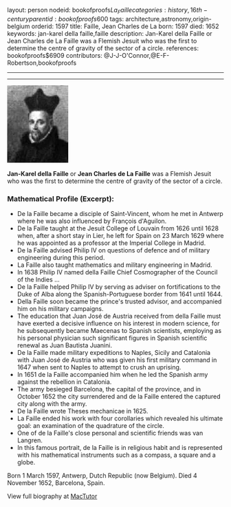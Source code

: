 layout: person
nodeid: bookofproofs$La_Faille
categories: history,16th-century
parentid: bookofproofs$600
tags: architecture,astronomy,origin-belgium
orderid: 1597
title: Faille, Jean Charles de La
born: 1597
died: 1652
keywords: jan-karel della faille,faille
description: Jan-Karel della Faille or Jean Charles de La Faille was a Flemish Jesuit who was the first to determine the centre of gravity of the sector of a circle.
references: bookofproofs$6909
contributors: @J-J-O'Connor,@E-F-Robertson,bookofproofs

---



---

![La_Faille.jpg](https://github.com/bookofproofs/bookofproofs.github.io/blob/main/_sources/_assets/images/portraits/La_Faille.jpg?raw=true)

**Jan-Karel della Faille** or **Jean Charles de La Faille** was a Flemish Jesuit who was the first to determine the centre of gravity of the sector of a circle.

### Mathematical Profile (Excerpt):
* De la Faille became a disciple of Saint-Vincent, whom he met in Antwerp where he was also influenced by François d'Aguilon.
* De la Faille taught at the Jesuit College of Louvain from 1626 until 1628 when, after a short stay in Lier, he left for Spain on 23 March 1629 where he was appointed as a professor at the Imperial College in Madrid.
* De la Faille advised Philip IV on questions of defence and of military engineering during this period.
* La Faille also taught mathematics and military engineering in Madrid.
* In 1638 Philip IV named della Faille Chief Cosmographer of the Council of the Indies ...
* De la Faille helped Philip IV by serving as adviser on fortifications to the Duke of Alba along the Spanish-Portuguese border from 1641 until 1644.
* Della Faille soon became the prince's trusted advisor, and accompanied him on his military campaigns.
* The education that Juan José de Austria received from della Faille must have exerted a decisive influence on his interest in modern science, for he subsequently became Maecenas to Spanish scientists, employing as his personal physician such significant figures in Spanish scientific renewal as Juan Bautista Juanini.
* De la Faille made military expeditions to Naples, Sicily and Catalonia with Juan José de Austria who was given his first military command in 1647 when sent to Naples to attempt to crush an uprising.
* In 1651 de la Faille accompanied him when he led the Spanish army against the rebellion in Catalonia.
* The army besieged Barcelona, the capital of the province, and in October 1652 the city surrendered and de la Faille entered the captured city along with the army.
* De la Faille wrote Theses mechanicae in 1625.
* La Faille ended his work with four corollaries which revealed his ultimate goal: an examination of the quadrature of the circle.
* One of de la Faille's close personal and scientific friends was van Langren.
* In this famous portrait, de la Faille is in religious habit and is represented with his mathematical instruments such as a compass, a square and a globe.

Born 1 March 1597, Antwerp, Dutch Republic (now Belgium). Died 4 November 1652, Barcelona, Spain.

View full biography at [MacTutor](https://mathshistory.st-andrews.ac.uk/Biographies/La_Faille/)
